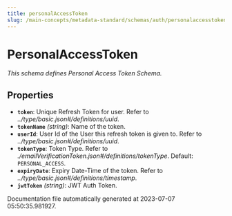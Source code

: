```yaml
---
title: personalAccessToken
slug: /main-concepts/metadata-standard/schemas/auth/personalaccesstoken
---
```


# PersonalAccessToken

*This schema defines Personal Access Token Schema.*

## Properties

- **`token`**: Unique Refresh Token for user. Refer to *../type/basic.json#/definitions/uuid*.
- **`tokenName`** *(string)*: Name of the token.
- **`userId`**: User Id of the User this refresh token is given to. Refer to *../type/basic.json#/definitions/uuid*.
- **`tokenType`**: Token Type. Refer to *./emailVerificationToken.json#/definitions/tokenType*. Default: `PERSONAL_ACCESS`.
- **`expiryDate`**: Expiry Date-Time of the token. Refer to *../type/basic.json#/definitions/timestamp*.
- **`jwtToken`** *(string)*: JWT Auth Token.


Documentation file automatically generated at 2023-07-07 05:50:35.981927.
